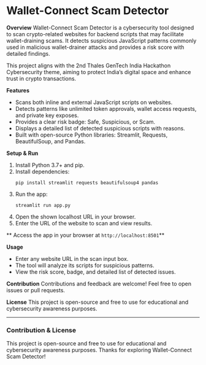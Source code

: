 # Wallet-Connect Scam Detector

**Overview**
Wallet-Connect Scam Detector is a cybersecurity tool designed to scan crypto-related websites for backend scripts that may facilitate wallet-draining scams. It detects suspicious JavaScript patterns commonly used in malicious wallet-drainer attacks and provides a risk score with detailed findings.

This project aligns with the 2nd Thales GenTech India Hackathon Cybersecurity theme, aiming to protect India’s digital space and enhance trust in crypto transactions.

**Features**
- Scans both inline and external JavaScript scripts on websites.
- Detects patterns like unlimited token approvals, wallet access requests, and private key exposes.
- Provides a clear risk badge: Safe, Suspicious, or Scam.
- Displays a detailed list of detected suspicious scripts with reasons.
- Built with open-source Python libraries: Streamlit, Requests, BeautifulSoup, and Pandas.

**Setup & Run**
1. Install Python 3.7+ and pip.
2. Install dependencies:
   ```
   pip install streamlit requests beautifulsoup4 pandas
   ```
3. Run the app:
   ```
   streamlit run app.py
   ```
4. Open the shown localhost URL in your browser.
5. Enter the URL of the website to scan and view results.

** Access the app in your browser at `http://localhost:8501`**

**Usage**
- Enter any website URL in the scan input box.
- The tool will analyze its scripts for suspicious patterns.
- View the risk score, badge, and detailed list of detected issues.

**Contribution**
Contributions and feedback are welcome! Feel free to open issues or pull requests.

**License**
This project is open-source and free to use for educational and cybersecurity awareness purposes.

---




### Contribution & License
This project is open-source and free to use for educational and cybersecurity awareness purposes.
Thanks for exploring Wallet-Connect Scam Detector!
